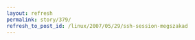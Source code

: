 ```yaml
---
layout: refresh
permalink: story/379/
refresh_to_post_id: /linux/2007/05/29/ssh-session-megszakad
---
```

